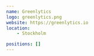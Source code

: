 ```yaml
---
name: Greenlytics
logo: greenlytics.png
website: https://greenlytics.io
location:
    - Stockholm

positions: []
---
```

